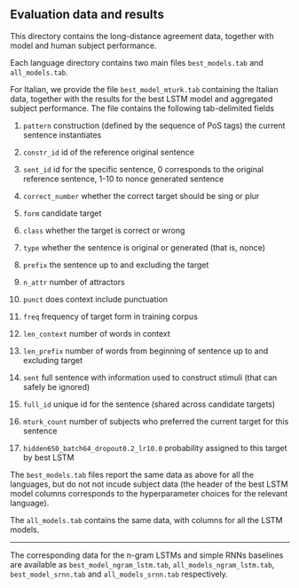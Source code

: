 ## Evaluation data and results

This directory contains the long-distance agreement data, together with model and human subject performance.

Each language directory contains two main files  `best_models.tab` and `all_models.tab`.

For Italian, we provide the file `best_model_mturk.tab` containing the Italian data, together with the results for the best LSTM model and aggregated subject performance. The file contains the following tab-delimited fields 

1. `pattern`  construction (defined by the sequence of PoS tags) the current sentence instantiates

2. `constr_id`  id of the reference original sentence

4. `sent_id`  id for the specific sentence, 0 corresponds to the original reference sentence, 1-10 to nonce generated sentence 

4) `correct_number`  whether the correct target should be sing or plur

5) `form`  candidate target

6) `class`  whether the target is correct or wrong

7) `type`  whether the sentence is original or generated (that is, nonce)

8) `prefix`  the sentence up to and excluding the target

9) `n_attr`  number of attractors

10) `punct`  does context include punctuation

11) `freq`  frequency of target form in training corpus

12) `len_context`  number of words in context

13) `len_prefix`  number of words from beginning of sentence up to and excluding target

14) `sent`  full sentence with information used to construct stimuli (that can safely be ignored)

15) `full_id`  unique id for the sentence (shared across candidate targets)

16) `mturk_count`  number of subjects who preferred the current target for this sentence

17) `hidden650_batch64_dropout0.2_lr10.0`  probability assigned to this target by best LSTM

The `best_models.tab` files report the same data as above for all the languages, but do not not incude subject data (the header of the best LSTM model columns corresponds to the hyperparameter choices for the relevant language).

The `all_models.tab` contains the same data, with columns for all the LSTM models.

----

The corresponding data for the n-gram LSTMs and simple RNNs baselines are available as `best_model_ngram_lstm.tab`, `all_models_ngram_lstm.tab`, `best_model_srnn.tab` and `all_models_srnn.tab` respectively.